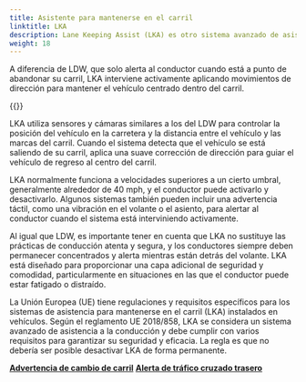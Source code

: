 ```yaml
---
title: Asistente para mantenerse en el carril
linktitle: LKA
description: Lane Keeping Assist (LKA) es otro sistema avanzado de asistencia al conductor (ADAS) que ayuda a los conductores a permanecer dentro de su carril mientras conducen.
weight: 18
---
```

<!-- markdownlint-disable MD033 -->

A diferencia de LDW, que solo alerta al conductor cuando está a punto de abandonar su carril, LKA interviene activamente aplicando movimientos de dirección para mantener el vehículo centrado dentro del carril.

{{<evkxdisplayaddarticle />}}

LKA utiliza sensores y cámaras similares a los del LDW para controlar la posición del vehículo en la carretera y la distancia entre el vehículo y las marcas del carril. Cuando el sistema detecta que el vehículo se está saliendo de su carril, aplica una suave corrección de dirección para guiar el vehículo de regreso al centro del carril.

LKA normalmente funciona a velocidades superiores a un cierto umbral, generalmente alrededor de 40 mph, y el conductor puede activarlo y desactivarlo. Algunos sistemas también pueden incluir una advertencia táctil, como una vibración en el volante o el asiento, para alertar al conductor cuando el sistema está interviniendo activamente.

Al igual que LDW, es importante tener en cuenta que LKA no sustituye las prácticas de conducción atenta y segura, y los conductores siempre deben permanecer concentrados y alerta mientras están detrás del volante. LKA está diseñado para proporcionar una capa adicional de seguridad y comodidad, particularmente en situaciones en las que el conductor puede estar fatigado o distraído.

La Unión Europea (UE) tiene regulaciones y requisitos específicos para los sistemas de asistencia para mantenerse en el carril (LKA) instalados en vehículos. Según el reglamento UE 2018/858, LKA se considera un sistema avanzado de asistencia a la conducción y debe cumplir con varios requisitos para garantizar su seguridad y eficacia. La regla es que no debería ser posible desactivar LKA de forma permanente.

<div class="mt-3 mb-3">
     <a href="../lanedeparturewarning/" class="text-decoration-none text-black"><strong><i class="bi-arrow-left"></i> Advertencia de cambio de carril</strong></a>
     <a href="../rearcrosstrafficalert/" class="text-decoration-none text-black float-end"><strong>Alerta de tráfico cruzado trasero <i class="bi-arrow-right"></i></strong></a>
</div>
